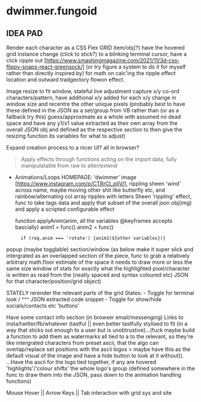 # dwimmer.fungoid

## IDEA PAD

Render each character as a CSS Flex GRID item/obj(?) have the hovered grid instance change (click to stick?) to a blinking terminal cursor, have a click ripple out [https://www.smashingmagazine.com/2021/11/3d-css-flippy-snaps-react-greensock/] (or try figure a system to do it for myself rather than directly inspired by) for math on calc'ing the ripple effect location and outward tradgectory flowon effect.   

Image resize to fit window, stateful live adjustment
    capture x/y co-ord characters/pattern, have additional x/y added for each x/y change in window size and recentre the other unique pixels (probably best to have these defined in the JSON as a set/group from VB rather than (or as a fallback try this) guess/approximate as a whole with assumed no dead space and have any y1/x1 value extracted as their own array from the overall JSON obj and defined as the respective section to then give the resizing function its variables for what to adjust)

Expand creation process to a nicer UI? all in browser?

> Apply effects through functions acting on the import data, fully manipulatable from raw to alter/extend
- Animations/Loops
    HOMEPAGE: 'dwimmer' image [https://www.instagram.com/p/CTRrCI_pljV/], rippling sheen 'wind' across name, maybe moving other shit like butterfly etc, and rainbow/alternating col array ripples with  letters
    Sheen 'rippling' effect, func to take tags data and apply that subset of the overall json obj(img) and apply a scripted configurable effect

    function applyAnim(anim, all the variables @keyframes accepts bascially)
        anim1 = func()
        anim2 = func()

        if (req.anim === 'rotate') {anim1(${other variables})} 

popup (maybe togglable) section/window (as below make it super slick and intergrated as an overlapped section of the piece, func to grab a relatively arbitrary math.floor estimate of the space it needs to draw more or less the same size window of stats for exactly what the highlighted pixel/character is written as read from the (neatly spaced and syntax coloured etc) JSON for that character/position/grid object)

STATELY rerender the relevant parts of the grid 
    States:
            - Toggle for terminal look / ^^^ JSON extracted code snippet
            - Toggle for show/hide socials/contacts etc 'buttons' 

Have some contact info section (in browser email/messenging)
Links to insta/twitter/fb/whatever (tastful || even better tastfully stylised to fit (in a way that sticks out enough to a user but is unobtrustive)...(fuck maybe build a function to add them as watermarks all tied to a </Link> to the relevant, so they're like intergrated characters from preset ascii, that the algo can overlap/replace set positions with the ascii logos > maybe have this as the default visual of the image and have a hide button to look at it without)). ...Have the ascii for the logo tied together, if any are hovered 'highlights'/'colour shifts' the whole logo's group (defined somewhere in the func to draw them into the JSON, pass down to the animation handling functions) 

Mouse Hover || Arrow Keys || Tab interaction with grid sys and site